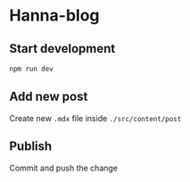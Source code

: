 # Hanna-blog

## Start development

```bash
npm run dev
```

## Add new post

Create new `.mdx` file inside `./src/content/post`

## Publish

Commit and push the change
